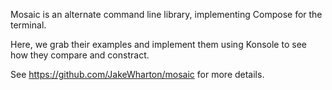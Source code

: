 Mosaic is an alternate command line library, implementing Compose for the terminal.

Here, we grab their examples and implement them using Konsole to see how they compare and constract.

See https://github.com/JakeWharton/mosaic for more details.